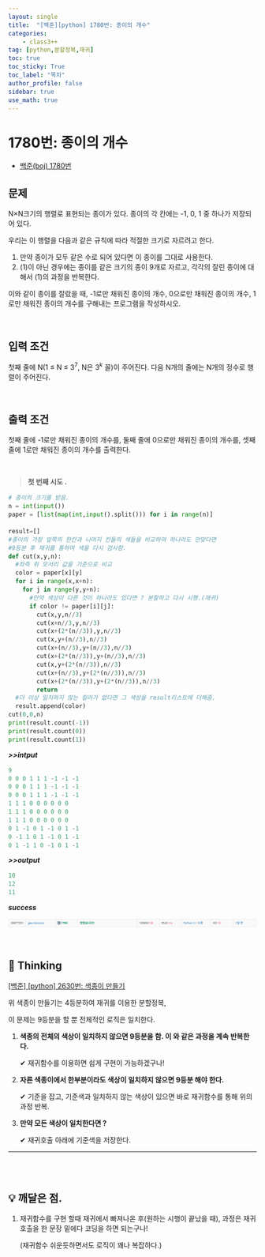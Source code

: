 ```yaml
---
layout: single
title:  "[백준][python] 1780번: 종이의 개수"
categories: 
    - class3++
tag: [python,분할정복,재귀]
toc: true
toc_sticky: True
toc_label: "목차"
author_profile: false
sidebar: true
use_math: true
---
```


# 1780번: 종이의 개수

* [백준(boj) 1780번](https://www.acmicpc.net/problem/1780)



## 문제

N×N크기의 행렬로 표현되는 종이가 있다. 종이의 각 칸에는 -1, 0, 1 중 하나가 저장되어 있다. 

우리는 이 행렬을 다음과 같은 규칙에 따라 적절한 크기로 자르려고 한다.

1. 만약 종이가 모두 같은 수로 되어 있다면 이 종이를 그대로 사용한다.
2. (1)이 아닌 경우에는 종이를 같은 크기의 종이 9개로 자르고, 각각의 잘린 종이에 대해서 (1)의 과정을 반복한다.

이와 같이 종이를 잘랐을 때, -1로만 채워진 종이의 개수, 0으로만 채워진 종이의 개수, 1로만 채워진 종이의 개수를 구해내는 프로그램을 작성하시오.

<br/>

## 입력 조건

첫째 줄에 N(1 ≤ N ≤ $3^7$, N은 $3^k$ 꼴)이 주어진다. 다음 N개의 줄에는 N개의 정수로 행렬이 주어진다.

<br/>

## 출력 조건

첫째 줄에 -1로만 채워진 종이의 개수를, 둘째 줄에 0으로만 채워진 종이의 개수를, 셋째 줄에 1로만 채워진 종이의 개수를 출력한다.

<br/>

> **첫 번째 시도 .**

```python
# 종이의 크기를 받음.
n = int(input())
paper = [list(map(int,input().split())) for i in range(n)]

result=[]
#종이의 가장 앞쪽의 한칸과 나머지 칸들의 색들을 비교하여 하나라도 안맞다면
#9등분 후 재귀를 통하여 색을 다시 검사함.
def cut(x,y,n):
  #좌측 위 모서리 값을 기준으로 비교
  color = paper[x][y]
  for i in range(x,x+n):
    for j in range(y,y+n):
      #만약 색상이 다른 것이 하나라도 있다면 ? 분할하고 다시 시행.(재귀)
      if color != paper[i][j]:
        cut(x,y,n//3)
        cut(x+n//3,y,n//3)
        cut(x+(2*(n//3)),y,n//3)
        cut(x,y+(n//3),n//3)
        cut(x+(n//3),y+(n//3),n//3)
        cut(x+(2*(n//3)),y+(n//3),n//3)
        cut(x,y+(2*(n//3)),n//3)
        cut(x+(n//3),y+(2*(n//3)),n//3)
        cut(x+(2*(n//3)),y+(2*(n//3)),n//3)
        return
  #더 이상 일치하지 않는 컬러가 없다면 그 색상을 result리스트에 더해줌.
  result.append(color)
cut(0,0,n)
print(result.count(-1))
print(result.count(0))
print(result.count(1))
```

 ***>>intput***

```python
9
0 0 0 1 1 1 -1 -1 -1
0 0 0 1 1 1 -1 -1 -1
0 0 0 1 1 1 -1 -1 -1
1 1 1 0 0 0 0 0 0
1 1 1 0 0 0 0 0 0
1 1 1 0 0 0 0 0 0
0 1 -1 0 1 -1 0 1 -1
0 -1 1 0 1 -1 0 1 -1
0 1 -1 1 0 -1 0 1 -1
```

 ***>>output***

```python
10
12
11
```

 ***success***

![image-20220228171201892]({{geunskoo.github.io}}/../images/2022-02-28-boj-1780/image-20220228171201892.png)

<br/>

## 🌝 Thinking

[[백준] [python] 2630번: 색종이 만들기](https://geunskoo.github.io/class3++/boj-2630/) 

위 색종이 만들기는 4등분하여 재귀를 이용한 분할정복,

이 문제는 9등분을 할 뿐 전체적인 로직은 일치한다.

1. **색종의 전체의 색상이 일치하지 않으면 9등분을 함. 이 와 같은 과정을 계속 반복한다.**

   ✔ 재귀함수를 이용하면 쉽게 구현이 가능하겠구나!

2. **자른 색종이에서 한부분이라도 색상이 일치하지 않으면 9등분 해야 한다.**

   ✔ 기준을 잡고, 기준색과 일치하지 않는 색상이 있으면 바로 재귀함수를 통해 위의 과정 반복.

3. **만약 모든 색상이 일치한다면 ?**

   ✔ 재귀호출 아래에 기준색을 저장한다.

***

<br/>

<br/>

## 💡 깨달은 점.

1. 재귀함수를 구현 할때 재귀에서 빠져나온 후(원하는 시행이 끝났을 때), 과정은 재귀 호출을 한 문장 밑에다 코딩을 하면 되는구나!

   (재귀함수 쉬운듯하면서도 로직이 꽤나 복잡하다.)

